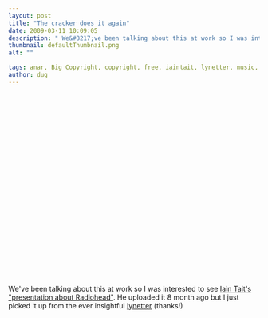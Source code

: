 ```yaml
---
layout: post
title: "The cracker does it again"
date: 2009-03-11 10:09:05
description: " We&#8217;ve been talking about this at work so I was interested to see Iain Tait&#8217;s &#8220;presentation about Radiohead&#8221;. He uploaded it 8 month ago but I just picked it up from the ever insightful lynetter (thanks!)&#8230;"
thumbnail: defaultThumbnail.png
alt: ""

tags: anar, Big Copyright, copyright, free, iaintait, lynetter, music, radiohead
author: dug
---
```


<p><object width="489" height="369"><param name="allowfullscreen" value="true" /><param name="allowscriptaccess" value="always" /><param name="movie" value="http://vimeo.com/moogaloop.swf?clip_id=1356001&amp;server=vimeo.com&amp;show_title=1&amp;show_byline=1&amp;show_portrait=0&amp;color=00ADEF&amp;fullscreen=1" /><embed src="http://vimeo.com/moogaloop.swf?clip_id=1356001&amp;server=vimeo.com&amp;show_title=1&amp;show_byline=1&amp;show_portrait=0&amp;color=00ADEF&amp;fullscreen=1" type="application/x-shockwave-flash" allowfullscreen="true" allowscriptaccess="always" width="489" height="369"></embed></object></p>

<p>We've been talking about this at work so I was interested to see <a href="http://vimeo.com/1356001">Iain Tait's "presentation about Radiohead"</a>. He uploaded it 8 month ago but I just picked it up from the ever insightful <a href="http://flickr.com/photos/lynetter">lynetter</a> (thanks!)</p>
